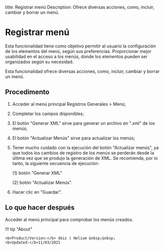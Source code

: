 title: Registrar menú
Description: Ofrece diversas acciones, como, incluir, cambiar y borrar un menú.
# Registrar menú

Esta funcionalidad tiene como objetivo permitir al usuario la configuración de
los elementos del menú, según sus preferencias. Proporcionar mejor usabilidad en
el acceso a los menús, donde los elementos pueden ser organizados según su
necesidad.

Esta funcionalidad ofrece diversas acciones, como, incluir, cambiar y borrar un
menú.

Procedimento
----------------

1.  Acceder al menú principal Registros Generales \> Menú;

2.  Completar los campos disponibles;

3.  El botón "Generar XML" sirve para generar un archivo en ".xml" de los menús;

4.  El botón "Actualizar Menús" sirve para actualizar los menús;

5.  Tener mucho cuidado con la ejecución del botón "Actualizar menús", ya que
    todos los cambios de registro de los menús se perderán desde la última vez
    que se produjo la generación de XML. Se recomienda, por lo tanto, la
    siguiente secuencia de ejecución: 
    
    (1) botón "Generar XML"
    
    (2) botón "Actualizar Menús".

6.  Hacer clic en "Guardar".

Lo que hacer después
------------------------

Acceder al menú principal para comprobar los menús creados.


!!! tip "About"

    <b>Product/Version:</b> 4biz | Helium &nbsp;&nbsp;
    <b>Updated:</b>11/03/2021

